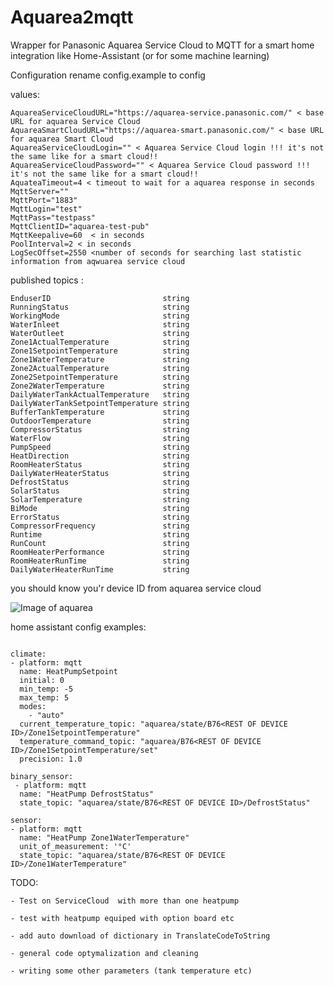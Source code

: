 # Aquarea2mqtt
Wrapper for Panasonic Aquarea Service Cloud to MQTT for a smart home integration like Home-Assistant (or for some machine learning)


Configuration 
rename config.example to config

values: 

```
AquareaServiceCloudURL="https://aquarea-service.panasonic.com/" < base URL for aquarea Service Cloud 
AquareaSmartCloudURL="https://aquarea-smart.panasonic.com/" < base URL for aquarea Smart Cloud
AquareaServiceCloudLogin="" < Aquarea Service Cloud login !!! it's not the same like for a smart cloud!!
AquareaServiceCloudPassword="" < Aquarea Service Cloud password !!! it's not the same like for a smart cloud!!
AquateaTimeout=4 < timeout to wait for a aquarea response in seconds
MqttServer="" 
MqttPort="1883"
MqttLogin="test"
MqttPass="testpass"
MqttClientID="aquarea-test-pub"
MqttKeepalive=60  < in seconds 
PoolInterval=2 < in seconds 
LogSecOffset=2550 <number of seconds for searching last statistic information from aqwuarea service cloud
```


published topics :

	EnduserID                         string
	RunningStatus                     string
	WorkingMode                       string
	WaterInleet                       string
	WaterOutleet                      string
	Zone1ActualTemperature            string
	Zone1SetpointTemperature          string
	Zone1WaterTemperature             string
	Zone2ActualTemperature            string
	Zone2SetpointTemperature          string
	Zone2WaterTemperature             string
	DailyWaterTankActualTemperature   string
	DailyWaterTankSetpointTemperature string
	BufferTankTemperature             string
	OutdoorTemperature                string
	CompressorStatus                  string
	WaterFlow                         string
	PumpSpeed                         string
	HeatDirection                     string
	RoomHeaterStatus                  string
	DailyWaterHeaterStatus            string
	DefrostStatus                     string
	SolarStatus                       string
	SolarTemperature                  string
	BiMode                            string
	ErrorStatus                       string
	CompressorFrequency               string
	Runtime                           string
	RunCount                          string
	RoomHeaterPerformance             string
	RoomHeaterRunTime                 string
	DailyWaterHeaterRunTime           string
  
  
  
  
  you should know you'r device ID from aquarea service cloud
  
  ![Image of aquarea](docs/aquareaConfig.png)
  
  home assistant config examples:
  
  ```

  climate:
  - platform: mqtt
    name: HeatPumpSetpoint
    initial: 0
    min_temp: -5
    max_temp: 5
    modes:
      - "auto"
    current_temperature_topic: "aquarea/state/B76<REST OF DEVICE ID>/Zone1SetpointTemperature"
    temperature_command_topic: "aquarea/B76<REST OF DEVICE ID>/Zone1SetpointTemperature/set"
    precision: 1.0
	
binary_sensor:
   - platform: mqtt
    name: "HeatPump DefrostStatus"
    state_topic: "aquarea/state/B76<REST OF DEVICE ID>/DefrostStatus"
	
sensor:
  - platform: mqtt
    name: "HeatPump Zone1WaterTemperature"
    unit_of_measurement: '°C'
    state_topic: "aquarea/state/B76<REST OF DEVICE ID>/Zone1WaterTemperature"
```


TODO:



	- Test on ServiceCloud  with more than one heatpump
	
	- test with heatpump equiped with option board etc
	
	- add auto download of dictionary in TranslateCodeToString
	
	- general code optymalization and cleaning
	
	- writing some other parameters (tank temperature etc) 
	
